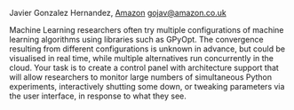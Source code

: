 Javier Gonzalez Hernandez, [Amazon](Amazon "wikilink")
<gojav@amazon.co.uk>

Machine Learning researchers often try multiple configurations of
machine learning algorithms using libraries such as GPyOpt. The
convergence resulting from different configurations is unknown in
advance, but could be visualised in real time, while multiple
alternatives run concurrently in the cloud. Your task is to create a
control panel with architecture support that will allow researchers to
monitor large numbers of simultaneous Python experiments, interactively
shutting some down, or tweaking parameters via the user interface, in
response to what they see.